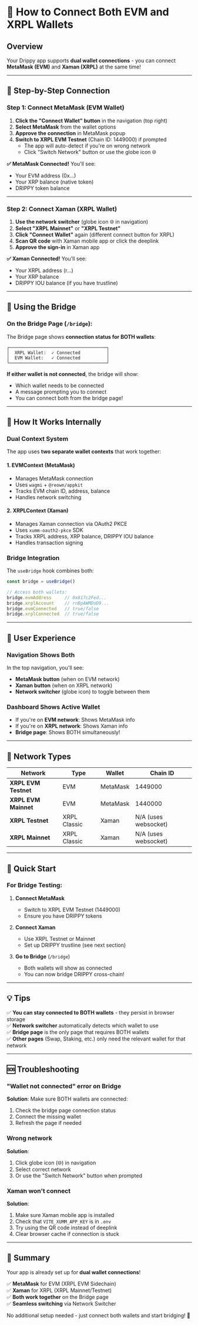 # 🔗 How to Connect Both EVM and XRPL Wallets

## Overview

Your Drippy app supports **dual wallet connections** - you can connect **MetaMask (EVM)** and **Xaman (XRPL)** at the same time!

---

## 🎯 Step-by-Step Connection

### **Step 1: Connect MetaMask (EVM Wallet)**

1. **Click the "Connect Wallet" button** in the navigation (top right)
2. **Select MetaMask** from the wallet options
3. **Approve the connection** in MetaMask popup
4. **Switch to XRPL EVM Testnet** (Chain ID: 1449000) if prompted
   - The app will auto-detect if you're on wrong network
   - Click "Switch Network" button or use the globe icon 🌐

**✅ MetaMask Connected!** You'll see:
- Your EVM address (0x...)
- Your XRP balance (native token)
- DRIPPY token balance

---

### **Step 2: Connect Xaman (XRPL Wallet)**

1. **Use the network switcher** (globe icon 🌐 in navigation)
2. **Select "XRPL Mainnet"** or **"XRPL Testnet"**
3. **Click "Connect Wallet"** again (different connect button for XRPL)
4. **Scan QR code** with Xaman mobile app or click the deeplink
5. **Approve the sign-in** in Xaman app

**✅ Xaman Connected!** You'll see:
- Your XRPL address (r...)
- Your XRP balance
- DRIPPY IOU balance (if you have trustline)

---

## 🌉 Using the Bridge

### **On the Bridge Page (`/bridge`):**

The Bridge page shows **connection status for BOTH wallets**:

```
┌─────────────────────────────────────┐
│  XRPL Wallet:  ✓ Connected          │
│  EVM Wallet:   ✓ Connected          │
└─────────────────────────────────────┘
```

**If either wallet is not connected**, the bridge will show:
- Which wallet needs to be connected
- A message prompting you to connect
- You can connect both from the bridge page!

---

## 🔄 How It Works Internally

### **Dual Context System**

The app uses **two separate wallet contexts** that work together:

#### **1. EVMContext** (MetaMask)
- Manages MetaMask connection
- Uses `wagmi` + `@reown/appkit`
- Tracks EVM chain ID, address, balance
- Handles network switching

#### **2. XRPLContext** (Xaman)
- Manages Xaman connection via OAuth2 PKCE
- Uses `xumm-oauth2-pkce` SDK
- Tracks XRPL address, XRP balance, DRIPPY IOU balance
- Handles transaction signing

### **Bridge Integration**

The `useBridge` hook combines both:
```typescript
const bridge = useBridge()

// Access both wallets:
bridge.evmAddress     // 0x817c2Fed...
bridge.xrplAccount    // rnBpAWMDoD9...
bridge.evmConnected   // true/false
bridge.xrplConnected  // true/false
```

---

## 🎨 User Experience

### **Navigation Shows Both**

In the top navigation, you'll see:
- **MetaMask button** (when on EVM network)
- **Xaman button** (when on XRPL network)
- **Network switcher** (globe icon) to toggle between them

### **Dashboard Shows Active Wallet**

- If you're on **EVM network**: Shows MetaMask info
- If you're on **XRPL network**: Shows Xaman info
- **Bridge page**: Shows BOTH simultaneously!

---

## 📍 Network Types

| Network | Type | Wallet | Chain ID |
|---------|------|--------|----------|
| **XRPL EVM Testnet** | EVM | MetaMask | 1449000 |
| **XRPL EVM Mainnet** | EVM | MetaMask | 1440000 |
| **XRPL Testnet** | XRPL Classic | Xaman | N/A (uses websocket) |
| **XRPL Mainnet** | XRPL Classic | Xaman | N/A (uses websocket) |

---

## 🚀 Quick Start

### **For Bridge Testing:**

1. **Connect MetaMask**
   - Switch to XRPL EVM Testnet (1449000)
   - Ensure you have DRIPPY tokens

2. **Connect Xaman**
   - Use XRPL Testnet or Mainnet
   - Set up DRIPPY trustline (see next section)

3. **Go to Bridge** (`/bridge`)
   - Both wallets will show as connected
   - You can now bridge DRIPPY cross-chain!

---

## 💡 Tips

✅ **You can stay connected to BOTH wallets** - they persist in browser storage  
✅ **Network switcher** automatically detects which wallet to use  
✅ **Bridge page** is the only page that requires BOTH wallets  
✅ **Other pages** (Swap, Staking, etc.) only need the relevant wallet for that network

---

## 🆘 Troubleshooting

### **"Wallet not connected" error on Bridge**

**Solution**: Make sure BOTH wallets are connected:
1. Check the bridge page connection status
2. Connect the missing wallet
3. Refresh the page if needed

### **Wrong network**

**Solution**:
1. Click globe icon (🌐) in navigation
2. Select correct network
3. Or use the "Switch Network" button when prompted

### **Xaman won't connect**

**Solution**:
1. Make sure Xaman mobile app is installed
2. Check that `VITE_XUMM_APP_KEY` is in `.env`
3. Try using the QR code instead of deeplink
4. Clear browser cache if connection is stuck

---

## 🎯 Summary

Your app is already set up for **dual wallet connections**!

✅ **MetaMask** for EVM (XRPL EVM Sidechain)  
✅ **Xaman** for XRPL (XRPL Mainnet/Testnet)  
✅ **Both work together** on the Bridge page  
✅ **Seamless switching** via Network Switcher  

No additional setup needed - just connect both wallets and start bridging! 🌉

